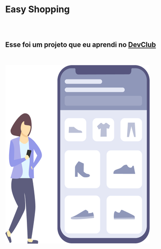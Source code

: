 <h1>Easy Shopping</h1>
<br>
<br>
<h2>Esse foi um projeto que eu aprendi no <a href="https://rodolfomori.com.br/devclub">DevClub</a></h2>
<br>
<br>
<img src="https://github.com/samukanm/Easy-Shopping/blob/main/img/logo%20(2).png?raw=true">

